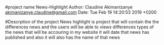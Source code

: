 #project name
 News-Highlight
 Author: Claudine Akimanizanye <akimanizanye.claudine@gmail.com>
Date:   Tue Feb 19 14:20:53 2019 +0200

#Descrption of the project
News highlight is project that will contain the  the differences news and the users will be able to views differences types of the news that will be accouring in my  website it will date  that news has published and also it will also has the name of that news
